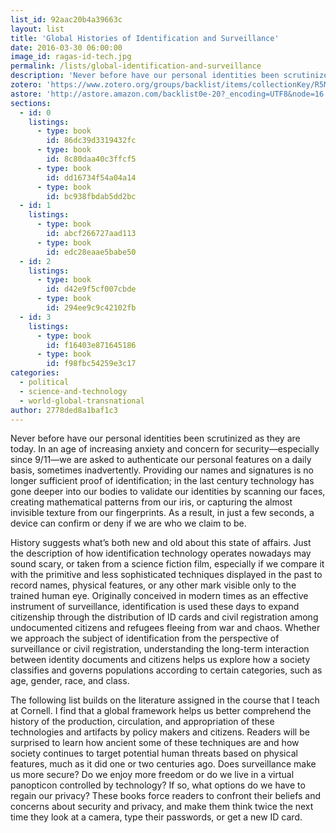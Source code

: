 ```yaml
---
list_id: 92aac20b4a39663c
layout: list
title: 'Global Histories of Identification and Surveillance'
date: 2016-03-30 06:00:00
image_id: ragas-id-tech.jpg
permalink: /lists/global-identification-and-surveillance
description: 'Never before have our personal identities been scrutinized as they are today. In an age of increasing anxiety and concern for security—especially since 9/11—we are asked to authenticate our personal features on a daily basis, sometimes inadvertently. These books force readers to confront their beliefs and concerns about security and privacy, and make them think twice the next time they look at a camera, type their passwords, or get a new ID card.'
zotero: 'https://www.zotero.org/groups/backlist/items/collectionKey/R5MF7VXK'
astore: 'http://astore.amazon.com/backlist0e-20?_encoding=UTF8&node=16'
sections: 
  - id: 0
    listings:
      - type: book
        id: 86dc39d3319432fc
      - type: book
        id: 8c80daa40c3ffcf5
      - type: book
        id: dd16734f54a04a14
      - type: book
        id: bc938fbdab5dd2bc
  - id: 1
    listings:
      - type: book
        id: abcf266727aad113
      - type: book
        id: edc28eaae5babe50
  - id: 2
    listings:
      - type: book
        id: d42e9f5cf007cbde
      - type: book
        id: 294ee9c9c42102fb
  - id: 3
    listings:
      - type: book
        id: f16403e871645186
      - type: book
        id: f98fbc54259e3c17
categories:
  - political
  - science-and-technology
  - world-global-transnational
author: 2778ded8a1baf1c3
---
```

Never before have our personal identities been scrutinized as they are today. In an age of increasing anxiety and concern for security—especially since 9/11—we are asked to authenticate our personal features on a daily basis, sometimes inadvertently. Providing our names and signatures is no longer sufficient proof of identification; in the last century technology has gone deeper into our bodies to validate our identities by scanning our faces, creating mathematical patterns from our iris, or capturing the almost invisible texture from our fingerprints. As a result, in just a few seconds, a device can confirm or deny if we are who we claim to be.

History suggests what’s both new and old about this state of affairs. Just the description of how identification technology operates nowadays may sound scary, or taken from a science fiction film, especially if we compare it with the primitive and less sophisticated techniques displayed in the past to record names, physical features, or any other mark visible only to the trained human eye. Originally conceived in modern times as an effective instrument of surveillance, identification is used these days to expand citizenship through the distribution of ID cards and civil registration among undocumented citizens and refugees fleeing from war and chaos. Whether we approach the subject of identification from the perspective of surveillance or civil registration, understanding the long-term interaction between identity documents and citizens helps us explore how a society classifies and governs populations according to certain categories, such as age, gender, race, and class.

The following list builds on the literature assigned in the course that I teach at Cornell. I find that a global framework helps us better comprehend the history of the production, circulation, and appropriation of these technologies and artifacts by policy makers and citizens. Readers will be surprised to learn how ancient some of these techniques are and how society continues to target potential human threats based on physical features, much as it did one or two centuries ago. Does surveillance make us more secure? Do we enjoy more freedom or do we live in a virtual panopticon controlled by technology? If so, what options do we have to regain our privacy? These books force readers to confront their beliefs and concerns about security and privacy, and make them think twice the next time they look at a camera, type their passwords, or get a new ID card.
